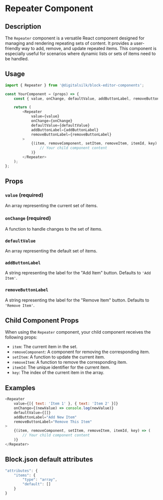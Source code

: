 # Repeater Component

## Description

The `Repeater` component is a versatile React component designed for managing and rendering repeating sets of content. It provides a user-friendly way to add, remove, and update repeated items. This component is especially useful for scenarios where dynamic lists or sets of items need to be handled.

## Usage

```js
import { Repeater } from '@digitalsilk/block-editor-components';

const YourComponent = (props) => {
    const { value, onChange, defaultValue, addButtonLabel, removeButtonLabel } = props;

    return (
        <Repeater
            value={value}
            onChange={onChange}
            defaultValue={defaultValue}
            addButtonLabel={addButtonLabel}
            removeButtonLabel={removeButtonLabel}
        >
            {(item, removeComponent, setItem, removeItem, itemId, key) => (
                // Your child component content
            )}
        </Repeater>
    );
};
```

## Props

### `value` (required)

An array representing the current set of items.

### `onChange` (required)

A function to handle changes to the set of items.

### `defaultValue`

An array representing the default set of items.

### `addButtonLabel`

A string representing the label for the "Add Item" button. Defaults to `'Add Item'`.

### `removeButtonLabel`

A string representing the label for the "Remove Item" button. Defaults to `'Remove Item'`.

## Child Component Props

When using the `Repeater` component, your child component receives the following props:

-   `item`: The current item in the set.
-   `removeComponent`: A component for removing the corresponding item.
-   `setItem`: A function to update the current item.
-   `removeItem`: A function to remove the corresponding item.
-   `itemId`: The unique identifier for the current item.
-   `key`: The index of the current item in the array.

## Examples

```js
<Repeater
    value={[{ text: 'Item 1' }, { text: 'Item 2' }]}
    onChange={(newValue) => console.log(newValue)}
    defaultValue={[]}
    addButtonLabel="Add New Item"
    removeButtonLabel="Remove This Item"
>
    {(item, removeComponent, setItem, removeItem, itemId, key) => (
        // Your child component content
    )}
</Repeater>
```

## Block.json default attributes

```js
"attributes": {
    "items": {
        "type": "array",
        "default": []
    }
}
```
